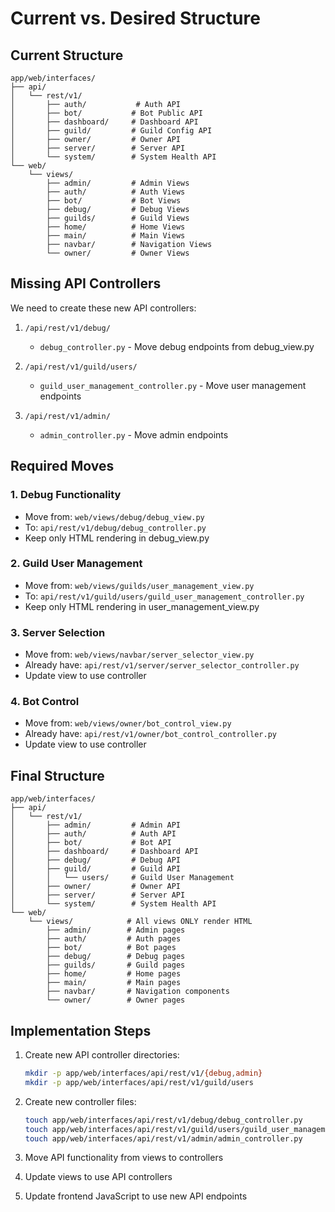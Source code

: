 # Current vs. Desired Structure

## Current Structure
```
app/web/interfaces/
├── api/
│   └── rest/v1/
│       ├── auth/           # Auth API
│       ├── bot/           # Bot Public API
│       ├── dashboard/     # Dashboard API
│       ├── guild/         # Guild Config API
│       ├── owner/         # Owner API
│       ├── server/        # Server API
│       └── system/        # System Health API
└── web/
    └── views/
        ├── admin/         # Admin Views
        ├── auth/          # Auth Views
        ├── bot/           # Bot Views
        ├── debug/         # Debug Views
        ├── guilds/        # Guild Views
        ├── home/          # Home Views
        ├── main/          # Main Views
        ├── navbar/        # Navigation Views
        └── owner/         # Owner Views
```

## Missing API Controllers
We need to create these new API controllers:

1. `/api/rest/v1/debug/`
   - `debug_controller.py` - Move debug endpoints from debug_view.py

2. `/api/rest/v1/guild/users/`
   - `guild_user_management_controller.py` - Move user management endpoints

3. `/api/rest/v1/admin/`
   - `admin_controller.py` - Move admin endpoints

## Required Moves

### 1. Debug Functionality
- Move from: `web/views/debug/debug_view.py`
- To: `api/rest/v1/debug/debug_controller.py`
- Keep only HTML rendering in debug_view.py

### 2. Guild User Management
- Move from: `web/views/guilds/user_management_view.py`
- To: `api/rest/v1/guild/users/guild_user_management_controller.py`
- Keep only HTML rendering in user_management_view.py

### 3. Server Selection
- Move from: `web/views/navbar/server_selector_view.py`
- Already have: `api/rest/v1/server/server_selector_controller.py`
- Update view to use controller

### 4. Bot Control
- Move from: `web/views/owner/bot_control_view.py`
- Already have: `api/rest/v1/owner/bot_control_controller.py`
- Update view to use controller

## Final Structure
```
app/web/interfaces/
├── api/
│   └── rest/v1/
│       ├── admin/         # Admin API
│       ├── auth/          # Auth API
│       ├── bot/           # Bot API
│       ├── dashboard/     # Dashboard API
│       ├── debug/         # Debug API
│       ├── guild/         # Guild API
│       │   └── users/     # Guild User Management
│       ├── owner/         # Owner API
│       ├── server/        # Server API
│       └── system/        # System Health API
└── web/
    └── views/            # All views ONLY render HTML
        ├── admin/        # Admin pages
        ├── auth/         # Auth pages
        ├── bot/          # Bot pages
        ├── debug/        # Debug pages
        ├── guilds/       # Guild pages
        ├── home/         # Home pages
        ├── main/         # Main pages
        ├── navbar/       # Navigation components
        └── owner/        # Owner pages
```

## Implementation Steps

1. Create new API controller directories:
   ```bash
   mkdir -p app/web/interfaces/api/rest/v1/{debug,admin}
   mkdir -p app/web/interfaces/api/rest/v1/guild/users
   ```

2. Create new controller files:
   ```bash
   touch app/web/interfaces/api/rest/v1/debug/debug_controller.py
   touch app/web/interfaces/api/rest/v1/guild/users/guild_user_management_controller.py
   touch app/web/interfaces/api/rest/v1/admin/admin_controller.py
   ```

3. Move API functionality from views to controllers
4. Update views to use API controllers
5. Update frontend JavaScript to use new API endpoints

